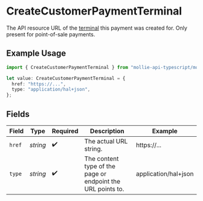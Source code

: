 # CreateCustomerPaymentTerminal

The API resource URL of the [terminal](get-terminal) this payment was created for. Only present for point-of-sale payments.

## Example Usage

```typescript
import { CreateCustomerPaymentTerminal } from "mollie-api-typescript/models/operations";

let value: CreateCustomerPaymentTerminal = {
  href: "https://...",
  type: "application/hal+json",
};
```

## Fields

| Field                                                       | Type                                                        | Required                                                    | Description                                                 | Example                                                     |
| ----------------------------------------------------------- | ----------------------------------------------------------- | ----------------------------------------------------------- | ----------------------------------------------------------- | ----------------------------------------------------------- |
| `href`                                                      | *string*                                                    | :heavy_check_mark:                                          | The actual URL string.                                      | https://...                                                 |
| `type`                                                      | *string*                                                    | :heavy_check_mark:                                          | The content type of the page or endpoint the URL points to. | application/hal+json                                        |